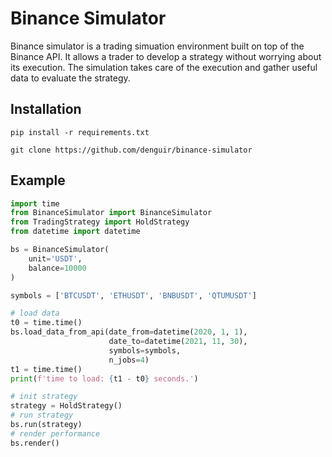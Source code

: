 # Binance Simulator
Binance simulator is a trading simuation environment built on top of the Binance API. It allows a trader to develop a strategy without worrying about its execution. The simulation takes care of the execution and gather useful data to evaluate the strategy.

## Installation

```shell
pip install -r requirements.txt
```

```shell
git clone https://github.com/denguir/binance-simulator
```

## Example

```python
import time
from BinanceSimulator import BinanceSimulator
from TradingStrategy import HoldStrategy
from datetime import datetime

bs = BinanceSimulator(
    unit='USDT',
    balance=10000
)

symbols = ['BTCUSDT', 'ETHUSDT', 'BNBUSDT', 'QTUMUSDT']

# load data
t0 = time.time()
bs.load_data_from_api(date_from=datetime(2020, 1, 1), 
                      date_to=datetime(2021, 11, 30),
                      symbols=symbols,
                      n_jobs=4)
t1 = time.time()
print(f'time to load: {t1 - t0} seconds.')

# init strategy
strategy = HoldStrategy()
# run strategy
bs.run(strategy)
# render performance
bs.render()
```